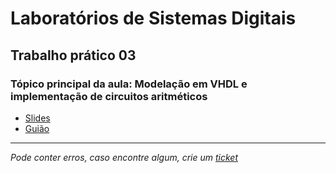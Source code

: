 # Laboratórios de Sistemas Digitais
## Trabalho prático 03
### Tópico principal da aula: Modelação em VHDL e implementação de circuitos aritméticos

* [Slides](https://github.com/TiagoRG/uaveiro-leci/blob/master/1ano/2semestre/lsd/slides/LSD_2022-23_AulaTP03.pdf)
* [Guião](https://github.com/TiagoRG/uaveiro-leci/blob/master/1ano/2semestre/lsd/pratica03/LSD_2022-23_TrabPrat03.pdf)

---
*Pode conter erros, caso encontre algum, crie um* [*ticket*](https://github.com/TiagoRG/uaveiro-leci/issues/new)
